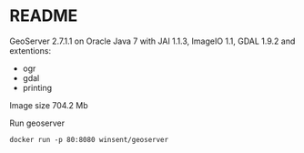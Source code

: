 # README #
GeoServer 2.7.1.1 on Oracle Java 7 with JAI 1.1.3, ImageIO 1.1, GDAL 1.9.2 and extentions:

* ogr
* gdal
* printing

Image size 704.2 Mb

Run geoserver
```
docker run -p 80:8080 winsent/geoserver
```